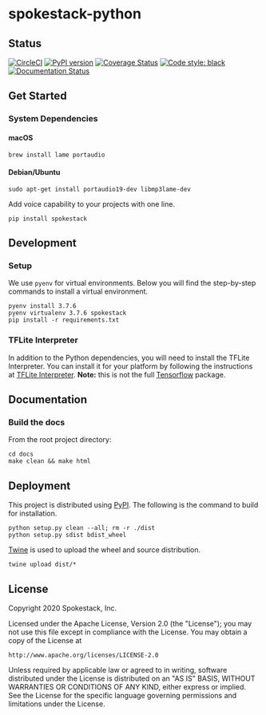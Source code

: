 # spokestack-python

## Status

[![CircleCI](https://circleci.com/gh/pylon/streamp3.svg?style=shield)](https://circleci.com/gh/spokestack/spokestack-python)
[![PyPI version](https://badge.fury.io/py/spokestack.svg)](https://badge.fury.io/py/spokestack)
[![Coverage Status](https://coveralls.io/repos/github/spokestack/spokestack-python/badge.svg?branch=master)](https://coveralls.io/github/spokestack/spokestack-python?branch=master)
[![Code style: black](https://img.shields.io/badge/code%20style-black-000000.svg)](https://github.com/psf/black)
[![Documentation Status](https://readthedocs.org/projects/spokestack/badge/?version=latest)](https://spokestack.readthedocs.io/en/latest/?badge=latest)

## Get Started

### System Dependencies

#### macOS

    brew install lame portaudio

#### Debian/Ubuntu

    sudo apt-get install portaudio19-dev libmp3lame-dev

Add voice capability to your projects with one line.

    pip install spokestack

## Development

### Setup

We use `pyenv` for virtual environments. Below you will find the step-by-step commands to install a virtual environment.

    pyenv install 3.7.6
    pyenv virtualenv 3.7.6 spokestack
    pip install -r requirements.txt

### TFLite Interpreter

In addition to the Python dependencies, you will need to install the TFLite Interpreter. You can install it for your platform by following the instructions at [TFLite Interpreter](https://www.tensorflow.org/lite/guide/python#install_just_the_tensorflow_lite_interpreter).
**Note:** this is not the full [Tensorflow](https://www.tensorflow.org/) package.

## Documentation

### Build the docs

From the root project directory:

    cd docs
    make clean && make html

## Deployment

This project is distributed using [PyPI](https://pypi.org/). The following is the command to build for installation.

    python setup.py clean --all; rm -r ./dist
    python setup.py sdist bdist_wheel

[Twine](https://twine.readthedocs.io/en/latest/) is used to upload the wheel and source distribution.

    twine upload dist/*

## License

Copyright 2020 Spokestack, Inc.

Licensed under the Apache License, Version 2.0 (the "License"); you may not use this file except in compliance with the License. You may obtain a copy of the License at

    http://www.apache.org/licenses/LICENSE-2.0

Unless required by applicable law or agreed to in writing, software distributed under the License is distributed on an "AS IS" BASIS, WITHOUT WARRANTIES OR CONDITIONS OF ANY KIND, either express or implied. See the License for the specific language governing permissions and limitations under the License.
